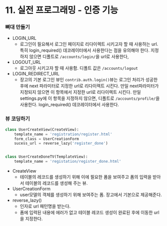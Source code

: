 # 11. 실전 프로그래밍 - 인증 기능



### 뼈대 만들기

- LOGIN_URL
  - 로그인이 필요해서 로그인 페이지로 리다이렉트 시키고자 할 때 사용하는 url. 특히 login_required() 데코레이터에서 사용한다는 점을 유의해야 한다. 지정하지 않으면 디폴트로 `/accounts/login/`을 url로 사용한다,
- LOGOUT_URL
  - 로그아웃 시키고자 할 때 사용함. 디폴트 값은 `/accounts/logout`
- LOGIN_REDIRECT_URL
  - 장고의 기본 로그인 뷰인 `contrib.auth.login()`뷰는 로그인 처리가 성공한 후에 next 파라미터로 지정한 url로 리다이렉트 시킨다. 만일 next파라미터가 지정되지 않으면 이 항목에서 지정한 url로 리다이렉트 시킨다. 만일 settings.py에 이 항목을 지정하지 않으면, 디폴트로 `/accounts/profile/`을 사용한다. login_required() 데코레이터에서 사용한다.



### 뷰 코딩하기

```python
class UserCreateView(CreateView):
    template_name = 'registration/register.html'
    form_class = UserCreationForm
    sucess_url = reverse_lazy('register_done')


class UserCreateDoneTV(TemplateView):
    template_name = 'registation/register_done.html'
```

- CreateView
  - 테이블의 레코드를 생성하기 위해 이에 필요한 폼을 보여주고 폼의 입력을 받아서 테이블의 레코드를 생성해 주는 뷰.
- UserCreationForm
  - user모델의 객체를 생성하기 위해 보여주는 폼. 장고에서 기본으로 제공해준다.
- reverse_lazy()
  - 인자로 url 패턴명을 받는다. 
  - 폼에 입력된 내용에 에러가 없고 테이블 레코드 생성이 완료된 후에 이동한 url을 지정한다.
